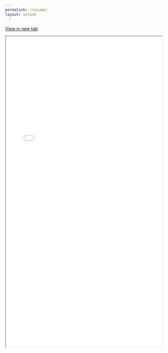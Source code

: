 ```yaml
---
permalink: /resume/
layout: splash
---
```

[View in new tab](/assets/pdf/resume.pdf)
<iframe src="/assets/pdf/resume.pdf" width="100%" height="1000px">
